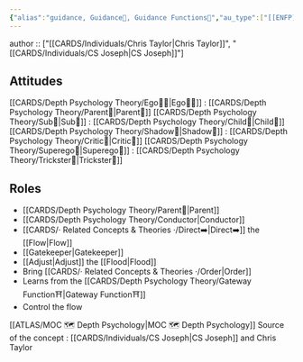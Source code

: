 ```yaml
---
{"alias":"guidance, Guidance🚿, Guidance Functions🚿","au_type":["[[ENFP]]","[[ENTP]]"],"dg-publish":true,"ref":"[CSJ Members Portal](https://offers.csjoseph.life/portal)","permalink":"/cards/depth-psychology-theory/guidance-function/","dgPassFrontmatter":true,"noteIcon":"1","created":"2023-01-06T19:41:31.006+01:00","updated":"2023-05-28T11:17:08.444+02:00"}
---
```


author :: ["[[CARDS/Individuals/Chris Taylor\|Chris Taylor]]", "[[CARDS/Individuals/CS Joseph\|CS Joseph]]"]
## Attitudes
[[CARDS/Depth Psychology Theory/Ego🙋‍♂️\|Ego🙋‍♂️]] : [[CARDS/Depth Psychology Theory/Parent🤨\|Parent🤨]] 
[[CARDS/Depth Psychology Theory/Sub🤸\|Sub🤸]] : [[CARDS/Depth Psychology Theory/Child👼\|Child👼]]
[[CARDS/Depth Psychology Theory/Shadow👥\|Shadow👥]] : [[CARDS/Depth Psychology Theory/Critic🤔\|Critic🤔]]
[[CARDS/Depth Psychology Theory/Superego👹\|Superego👹]] : [[CARDS/Depth Psychology Theory/Trickster🤡\|Trickster🤡]]

## Roles
- [[CARDS/Depth Psychology Theory/Parent🤨\|Parent]]
- [[CARDS/Depth Psychology Theory/Conductor\|Conductor]]
- [[CARDS/· Related Concepts & Theories ·/Direct➡️\|Direct➡️]] the [[Flow\|Flow]]
- [[Gatekeeper\|Gatekeeper]]
- [[Adjust\|Adjust]] the [[Flood\|Flood]]
- Bring [[CARDS/· Related Concepts & Theories ·/Order\|Order]]
- Learns from the [[CARDS/Depth Psychology Theory/Gateway Function⛩️\|Gateway Function⛩️]]
- Control the flow 


[[ATLAS/MOC 🗺️ Depth Psychology\|MOC 🗺️ Depth Psychology]]
Source of the concept : [[CARDS/Individuals/CS Joseph\|CS Joseph]] and Chris Taylor